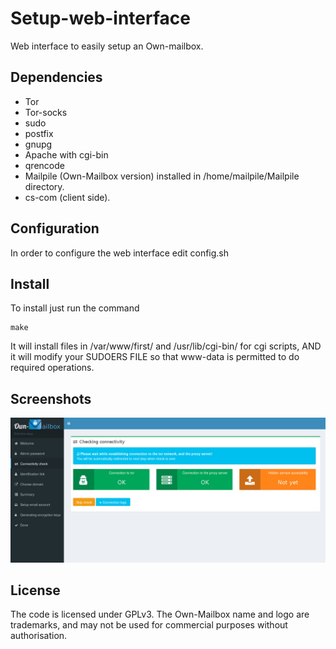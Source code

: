 # Setup-web-interface
Web interface to easily setup an Own-mailbox.

Dependencies
-----
* Tor
* Tor-socks
* sudo
* postfix
* gnupg
* Apache with cgi-bin
* qrencode
* Mailpile (Own-Mailbox version) installed in /home/mailpile/Mailpile directory.
* cs-com (client side).

Configuration
-----

In order to configure the web interface edit config.sh

Install
-----
To install just run the command 

    make
    
It will install files in /var/www/first/ and /usr/lib/cgi-bin/ for cgi scripts, AND it will modify your SUDOERS FILE so that www-data is permitted to do required operations.

Screenshots
-----

![Alt text](screenshot.jpg?raw=true "Screenshot")

License
-----

The code is licensed under GPLv3. The Own-Mailbox name and logo are trademarks, and may not be used for commercial purposes without authorisation.
